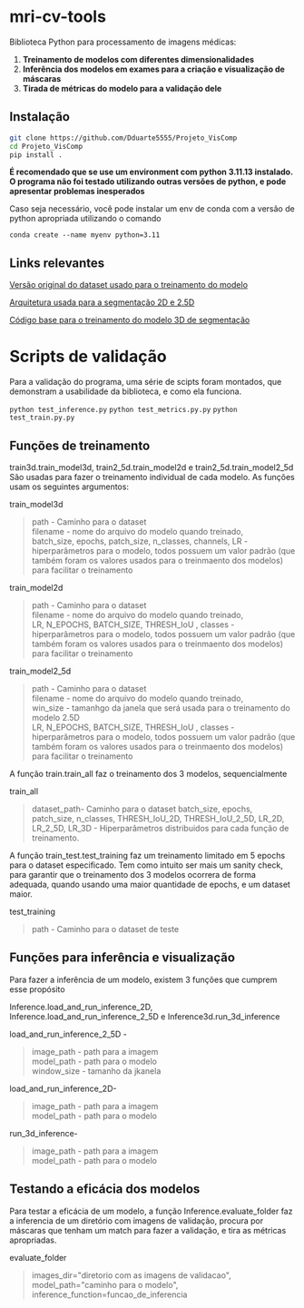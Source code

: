 # mri-cv-tools

Biblioteca Python para processamento de imagens médicas:
1. **Treinamento de modelos com diferentes dimensionalidades**  
2. **Inferência dos modelos em exames para a criação e visualização de máscaras**  
3. **Tirada de métricas do modelo para a validação dele**  

## Instalação

```bash
git clone https://github.com/Dduarte5555/Projeto_VisComp
cd Projeto_VisComp
pip install .
```

**É recomendado que se use um environment com python 3.11.13 instalado. O programa não foi testado utilizando outras versões de python, e pode apresentar problemas inesperados**

Caso seja necessário, você pode instalar um env de conda com a versão de python apropriada utilizando o comando

```conda create --name myenv python=3.11```


## Links relevantes
[Versão original do dataset usado para o treinamento do modelo](https://wiki.cancerimagingarchive.net/pages/viewpage.action?pageId=101942541)

[Arquitetura usada para a segmentação 2D e 2.5D](https://arxiv.org/abs/1807.10165)

[Código base para o treinamento do modelo 3D de segmentação](https://github.com/bnsreenu/python_for_microscopists/blob/master/215_3D_Unet.ipynb)

# Scripts de validação
Para a validação do programa, uma série de scipts foram montados, que demonstram a usabilidade da biblioteca, e como ela funciona.

```python test_inference.py```
```python test_metrics.py.py```
```python test_train.py.py```



## Funções de treinamento

train3d.train_model3d, train2_5d.train_model2d e train2_5d.train_model2_5d  
São usadas para fazer o treinamento individual de cada modelo.
As funções usam os seguintes argumentos:  

train_model3d  
> path - Caminho para o dataset  
> filename - nome do arquivo do modelo quando treinado,  
> batch_size, epochs, patch_size, n_classes, channels, LR - hiperparâmetros para o modelo, todos possuem um valor padrão (que também foram os valores usados para o treinmaento dos modelos) para facilitar o treinamento  

train_model2d  
> path - Caminho para o dataset  
> filename - nome do arquivo do modelo quando treinado,  
> LR, N_EPOCHS, BATCH_SIZE, THRESH_IoU , classes - hiperparâmetros para o modelo, todos possuem um valor padrão (que também foram os valores usados para o treinmaento dos modelos) para facilitar o treinamento  

train_model2_5d  
> path - Caminho para o dataset  
> filename - nome do arquivo do modelo quando treinado,  
> win_size - tamanhgo da janela que será usada para o treinamento do modelo 2.5D  
> LR, N_EPOCHS, BATCH_SIZE, THRESH_IoU , classes - hiperparâmetros para o modelo, todos possuem um valor padrão (que também foram os valores usados para o treinmaento dos modelos) para facilitar o treinamento  

A função train.train_all faz o treinamento dos 3 modelos, sequencialmente  

train_all  
> dataset_path- Caminho para o dataset
> batch_size, epochs, patch_size, n_classes, THRESH_IoU_2D, THRESH_IoU_2_5D, LR_2D, LR_2_5D, LR_3D - Hiperparâmetros distribuidos para cada função de treinamento.  

A função train_test.test_training faz um treinamento limitado em 5 epochs para o dataset especificado. Tem como intuito ser mais um sanity check, para garantir que o treinamento dos 3 modelos ocorrera de forma adequada, quando usando uma maior quantidade de epochs, e um dataset maior.  

test_training  
> path - Caminho para o dataset de teste  

## Funções para inferência e visualização

Para fazer a inferência de um modelo, existem 3 funções que cumprem esse propósito  

Inference.load_and_run_inference_2D, Inference.load_and_run_inference_2_5D e Inference3d.run_3d_inference  

load_and_run_inference_2_5D -  
> image_path - path para a imagem  
> model_path - path para o modelo  
> window_size - tamanho da jkanela  

load_and_run_inference_2D- 
> image_path - path para a imagem  
> model_path - path para o modelo  

run_3d_inference-  
> image_path - path para a imagem   
> model_path - path para o modelo   

## Testando a eficácia dos modelos

Para testar a eficácia de um modelo, a função Inference.evaluate_folder faz a inferencia de um diretório com imagens de validação, procura por máscaras que tenham um match para fazer a validação, e tira as métricas apropriadas.  

evaluate_folder
> images_dir="diretorio com as imagens de validacao", 
> model_path="caminho para o modelo",  
> inference_function=funcao_de_inferencia  
